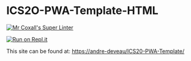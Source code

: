 # ICS2O-PWA-Template-HTML

[![Mr Coxall's Super Linter](https://github.com/andre-deveau/ICS20-PWA-Template/workflows/Mr%20Coxall's%20Super%20Linter/badge.svg)](https://github.com/andre-deveau/ICS20-PWA-Template/actions)

[![Run on Repl.it](https://repl.it/badge/github/andre-deveau/ICS20-PWA-Template)](https://repl.it/github/andre-deveau/ICS20-PWA-Template)

This site can be found at: [https://andre-deveau/ICS20-PWA-Template/](https://andre-deveau/ICS20-PWA-Template/)
